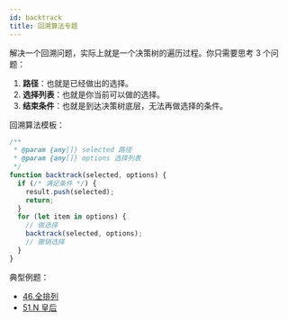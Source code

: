 ```yaml
---
id: backtrack
title: 回溯算法专题
---
```


解决一个回溯问题，实际上就是一个决策树的遍历过程。你只需要思考 3 个问题：

1. **路径**：也就是已经做出的选择。
2. **选择列表**：也就是你当前可以做的选择。
3. **结束条件**：也就是到达决策树底层，无法再做选择的条件。

回溯算法模板：

```js
/**
 * @param {any[]} selected 路径
 * @param {any[]} options 选择列表
 */
function backtrack(selected, options) {
  if (/* 满足条件 */) {
    result.push(selected);
    return;
  }
  for (let item in options) {
    // 做选择
    backtrack(selected, options);
    // 撤销选择
  }
}
```

典型例题：

- [46.全排列](https://leetcode-cn.com/problems/permutations/)
- [51.N 皇后](https://leetcode-cn.com/problems/n-queens/)
